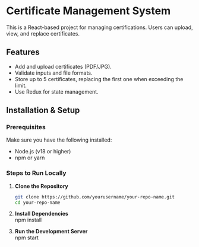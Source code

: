 # Certificate Management System  

This is a React-based project for managing certifications. Users can upload, view, and replace certificates.  

## Features  
- Add and upload certificates (PDF/JPG).  
- Validate inputs and file formats.  
- Store up to 5 certificates, replacing the first one when exceeding the limit.  
- Use Redux for state management.  

## Installation & Setup  

### Prerequisites  
Make sure you have the following installed:  
- Node.js (v18 or higher)  
- npm or yarn  

### Steps to Run Locally  
1. **Clone the Repository**  
   ```sh
   git clone https://github.com/yourusername/your-repo-name.git  
   cd your-repo-name  
2. **Install Dependencies** <br />
npm install

2. **Run the Development Server** <br />
  npm start


